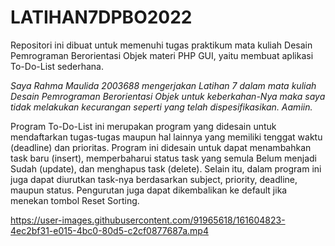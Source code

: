# LATIHAN7DPBO2022
Repositori ini dibuat untuk memenuhi tugas praktikum mata kuliah Desain Pemrograman Berorientasi Objek materi PHP GUI, yaitu membuat aplikasi To-Do-List sederhana.

_Saya Rahma Maulida 2003688 mengerjakan Latihan 7 dalam mata kuliah Desain Pemrograman Berorientasi Objek untuk keberkahan-Nya maka saya tidak melakukan kecurangan seperti yang telah dispesifikasikan. Aamiin._
 
Program To-Do-List ini merupakan program yang didesain untuk mendaftarkan tugas-tugas maupun hal lainnya yang memiliki tenggat waktu (deadline) dan prioritas. Program ini didesain untuk dapat menambahkan task baru (insert), memperbaharui status task yang semula Belum menjadi Sudah (update), dan menghapus task (delete). Selain itu, dalam program ini juga dapat diurutkan task-nya berdasarkan subject, priority, deadline, maupun status. Pengurutan juga dapat dikembalikan ke default jika menekan tombol Reset Sorting.

https://user-images.githubusercontent.com/91965618/161604823-4ec2bf31-e015-4bc0-80d5-c2cf0877687a.mp4
